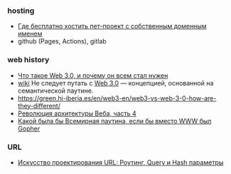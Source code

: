### hosting
- [Где бесплатно хостить пет-проект с собственным доменным именем](https://habr.com/ru/articles/910050/)
- github (Pages, Actions), gitlab

### web history 
- [Что такое Web 3.0, и почему он всем стал нужен](https://habr.com/ru/articles/653533/)
- [wiki](https://ru.wikipedia.org/wiki/Web3) Не следует путать с [Web 3.0](https://ru.wikipedia.org/wiki/Web_3.0) — концепцией, основанной на семантической паутине.
- https://green.hi-iberia.es/en/web3-en/web3-vs-web-3-0-how-are-they-different/
- [Революция архитектуры Веба, часть 4](https://habr.com/ru/articles/943606/)
- [Какой была бы Всемирная паутина, если бы вместо WWW был Gopher](https://habr.com/ru/companies/ruvds/articles/955162/)
### URL
- [Искусство проектирования URL: Роутинг, Query и Hash параметры](https://habr.com/ru/articles/943918/)
